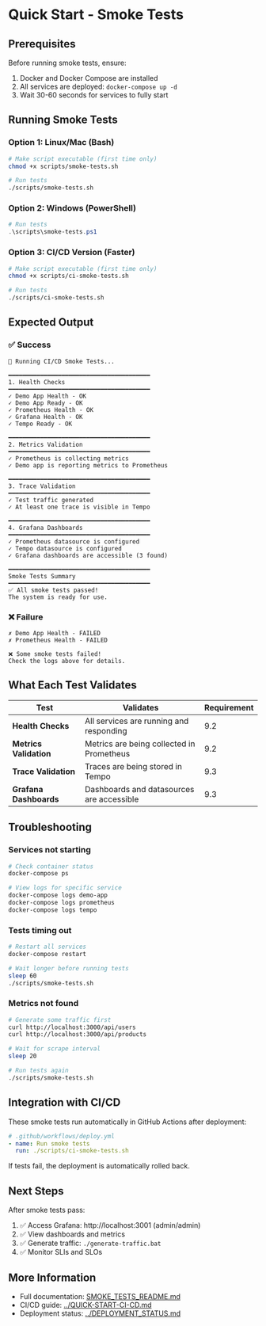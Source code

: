 # Quick Start - Smoke Tests

## Prerequisites

Before running smoke tests, ensure:
1. Docker and Docker Compose are installed
2. All services are deployed: `docker-compose up -d`
3. Wait 30-60 seconds for services to fully start

## Running Smoke Tests

### Option 1: Linux/Mac (Bash)
```bash
# Make script executable (first time only)
chmod +x scripts/smoke-tests.sh

# Run tests
./scripts/smoke-tests.sh
```

### Option 2: Windows (PowerShell)
```powershell
# Run tests
.\scripts\smoke-tests.ps1
```

### Option 3: CI/CD Version (Faster)
```bash
# Make script executable (first time only)
chmod +x scripts/ci-smoke-tests.sh

# Run tests
./scripts/ci-smoke-tests.sh
```

## Expected Output

### ✅ Success
```
🧪 Running CI/CD Smoke Tests...

━━━━━━━━━━━━━━━━━━━━━━━━━━━━━━━━━━━━━━━━
1. Health Checks
━━━━━━━━━━━━━━━━━━━━━━━━━━━━━━━━━━━━━━━━
✓ Demo App Health - OK
✓ Demo App Ready - OK
✓ Prometheus Health - OK
✓ Grafana Health - OK
✓ Tempo Ready - OK

━━━━━━━━━━━━━━━━━━━━━━━━━━━━━━━━━━━━━━━━
2. Metrics Validation
━━━━━━━━━━━━━━━━━━━━━━━━━━━━━━━━━━━━━━━━
✓ Prometheus is collecting metrics
✓ Demo app is reporting metrics to Prometheus

━━━━━━━━━━━━━━━━━━━━━━━━━━━━━━━━━━━━━━━━
3. Trace Validation
━━━━━━━━━━━━━━━━━━━━━━━━━━━━━━━━━━━━━━━━
✓ Test traffic generated
✓ At least one trace is visible in Tempo

━━━━━━━━━━━━━━━━━━━━━━━━━━━━━━━━━━━━━━━━
4. Grafana Dashboards
━━━━━━━━━━━━━━━━━━━━━━━━━━━━━━━━━━━━━━━━
✓ Prometheus datasource is configured
✓ Tempo datasource is configured
✓ Grafana dashboards are accessible (3 found)

━━━━━━━━━━━━━━━━━━━━━━━━━━━━━━━━━━━━━━━━
Smoke Tests Summary
━━━━━━━━━━━━━━━━━━━━━━━━━━━━━━━━━━━━━━━━
✅ All smoke tests passed!
The system is ready for use.
```

### ❌ Failure
```
✗ Demo App Health - FAILED
✗ Prometheus Health - FAILED

❌ Some smoke tests failed!
Check the logs above for details.
```

## What Each Test Validates

| Test | Validates | Requirement |
|------|-----------|-------------|
| **Health Checks** | All services are running and responding | 9.2 |
| **Metrics Validation** | Metrics are being collected in Prometheus | 9.2 |
| **Trace Validation** | Traces are being stored in Tempo | 9.3 |
| **Grafana Dashboards** | Dashboards and datasources are accessible | 9.3 |

## Troubleshooting

### Services not starting
```bash
# Check container status
docker-compose ps

# View logs for specific service
docker-compose logs demo-app
docker-compose logs prometheus
docker-compose logs tempo
```

### Tests timing out
```bash
# Restart all services
docker-compose restart

# Wait longer before running tests
sleep 60
./scripts/smoke-tests.sh
```

### Metrics not found
```bash
# Generate some traffic first
curl http://localhost:3000/api/users
curl http://localhost:3000/api/products

# Wait for scrape interval
sleep 20

# Run tests again
./scripts/smoke-tests.sh
```

## Integration with CI/CD

These smoke tests run automatically in GitHub Actions after deployment:

```yaml
# .github/workflows/deploy.yml
- name: Run smoke tests
  run: ./scripts/ci-smoke-tests.sh
```

If tests fail, the deployment is automatically rolled back.

## Next Steps

After smoke tests pass:
1. ✅ Access Grafana: http://localhost:3001 (admin/admin)
2. ✅ View dashboards and metrics
3. ✅ Generate traffic: `./generate-traffic.bat`
4. ✅ Monitor SLIs and SLOs

## More Information

- Full documentation: [SMOKE_TESTS_README.md](./SMOKE_TESTS_README.md)
- CI/CD guide: [../QUICK-START-CI-CD.md](../QUICK-START-CI-CD.md)
- Deployment status: [../DEPLOYMENT_STATUS.md](../DEPLOYMENT_STATUS.md)
